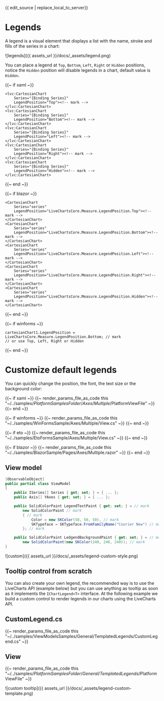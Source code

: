 <div id="edit-this-article-source">
    {{ edit_source | replace_local_to_server}}
</div>

# Legends

A legend is a visual element that displays a list with the name, stroke and fills of the series in a chart:

![legends]({{ assets_url }}/docs/_assets/legend.png)

You can place a legend at `Top`, `Bottom`, `Left`, `Right` or `Hidden` positions, notice the `Hidden` position will 
disable legends in a chart, default value is `Hidden`.

{{~ if xaml ~}}
<pre><code>&lt;lvc:CartesianChart
    Series="{Binding Series}"
    LegendPosition="Top">&lt;!-- mark -->
&lt;/lvc:CartesianChart>
&lt;lvc:CartesianChart
    Series="{Binding Series}"
    LegendPosition="Bottom">&lt;!-- mark -->
&lt;/lvc:CartesianChart>
&lt;lvc:CartesianChart
    Series="{Binding Series}"
    LegendPosition="Left">&lt;!-- mark -->
&lt;/lvc:CartesianChart>
&lt;lvc:CartesianChart
    Series="{Binding Series}"
    LegendPosition="Right">&lt;!-- mark -->
&lt;/lvc:CartesianChart>
&lt;lvc:CartesianChart
    Series="{Binding Series}"
    LegendPosition="Hidden">&lt;!-- mark -->
&lt;/lvc:CartesianChart></code></pre>
{{~ end ~}}

{{~ if blazor ~}}
<pre><code>&lt;CartesianChart
    Series="series"
    LegendPosition="LiveChartsCore.Measure.LegendPosition.Top">&lt;!-- mark -->
&lt;/CartesianChart>
&lt;CartesianChart
    Series="series"
    LegendPosition="LiveChartsCore.Measure.LegendPosition.Bottom">&lt;!-- mark -->
&lt;/CartesianChart>
&lt;CartesianChart
    Series="series"
    LegendPosition="LiveChartsCore.Measure.LegendPosition.Left">&lt;!-- mark -->
&lt;/CartesianChart>
&lt;CartesianChart
    Series="series"
    LegendPosition="LiveChartsCore.Measure.LegendPosition.Right">&lt;!-- mark -->
&lt;/CartesianChart>
&lt;CartesianChart
    Series="series"
    LegendPosition="LiveChartsCore.Measure.LegendPosition.Hidden">&lt;!-- mark -->
&lt;/CartesianChart></code></pre>
{{~ end ~}}

{{~ if winforms ~}}
<pre><code>cartesianChart1.LegendPosition = LiveChartsCore.Measure.LegendPosition.Bottom; // mark
// or use Top, Left, Right or Hidden
</code></pre>
{{~ end ~}}

# Customize default legends

You can quickly change the position, the font, the text size or the background color:

{{~ if xaml ~}}
{{~ render_params_file_as_code this "~/../samples/$PlatformSamplesFolder/Axes/Multiple/$PlatformViewFile" ~}}
{{~ end ~}}

{{~ if winforms ~}}
{{~ render_params_file_as_code this "~/../samples/WinFormsSample/Axes/Multiple/View.cs" ~}}
{{~ end ~}}

{{~ if eto ~}}
{{~ render_params_file_as_code this "~/../samples/EtoFormsSample/Axes/Multiple/View.cs" ~}}
{{~ end ~}}

{{~ if blazor ~}}
{{~ render_params_file_as_code this "~/../samples/BlazorSample/Pages/Axes/Multiple.razor" ~}}
{{~ end ~}}

## View model

```c#
[ObservableObject]
public partial class ViewModel
{
    public ISeries[] Series { get; set; } = { ... };
    public Axis[] YAxes { get; set; } = { ... };

    public SolidColorPaint LegendTextPaint { get; set; } = // mark
        new SolidColorPaint // mark
        { // mark
            Color = new SKColor(50, 50, 50), // mark
            SKTypeface = SKTypeface.FromFamilyName("Courier New") // mark
        }; // mark

    public SolidColorPaint LedgendBackgroundPaint { get; set; } = // mark
        new SolidColorPaint(new SKColor(240, 240, 240)); // mark
}
```

![custom]({{ assets_url }}/docs/_assets/legend-custom-style.png)

## Tooltip control from scratch

You can also create your own legend, the recommended way is to use the LiveCharts API (example below) but you can
use anything as tooltip as soon as it implements the `IChartLegend<T>` interface. At the following example we build
a custom control to render legends in our charts using the LiveCharts API.

## CustomLegend.cs

{{~ render_params_file_as_code this "~/../samples/ViewModelsSamples/General/TemplatedLegends/CustomLegend.cs" ~}}

## View

{{~ render_params_file_as_code this "~/../samples/$PlatformSamplesFolder/General/TemplatedLegends/$PlatformViewFile" ~}}

![custom tooltip]({{ assets_url }}/docs/_assets/legend-custom-template.png)
